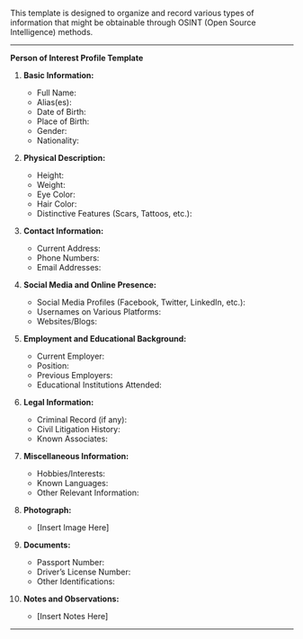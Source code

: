 This template is designed to organize and record various types of information that might be obtainable through OSINT (Open Source Intelligence) methods. 

---

**Person of Interest Profile Template**

1. **Basic Information:**
   - Full Name:
   - Alias(es):
   - Date of Birth:
   - Place of Birth:
   - Gender:
   - Nationality:

2. **Physical Description:**
   - Height:
   - Weight:
   - Eye Color:
   - Hair Color:
   - Distinctive Features (Scars, Tattoos, etc.):

3. **Contact Information:**
   - Current Address:
   - Phone Numbers:
   - Email Addresses:

4. **Social Media and Online Presence:**
   - Social Media Profiles (Facebook, Twitter, LinkedIn, etc.):
   - Usernames on Various Platforms:
   - Websites/Blogs:

5. **Employment and Educational Background:**
   - Current Employer:
   - Position:
   - Previous Employers:
   - Educational Institutions Attended:

6. **Legal Information:**
   - Criminal Record (if any):
   - Civil Litigation History:
   - Known Associates:

7. **Miscellaneous Information:**
   - Hobbies/Interests:
   - Known Languages:
   - Other Relevant Information:

8. **Photograph:**
   - [Insert Image Here]

9. **Documents:**
   - Passport Number:
   - Driver’s License Number:
   - Other Identifications:

10. **Notes and Observations:**
    - [Insert Notes Here]

---
